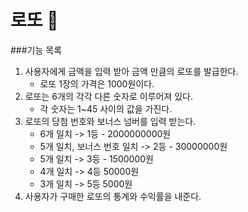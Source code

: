 # 로또 🤑

###기능 목록
1. 사용자에게 금액을 입력 받아 금액 만큼의 로또를 발급한다.
    * 로또 1장의 가격은 1000원이다.
2. 로또는 6개의 각각 다른 숫자로 이루어져 있다.
    * 각 숫자는 1~45 사이의 값을 가진다. 
3. 로또의 당첨 번호와 보너스 넘버를 입력 받는다.
    * 6개 일치 -> 1등 - 2000000000원
    * 5개 일치, 보너스 번호 일치 -> 2등 - 30000000원
    * 5개 일치 -> 3등 - 1500000원 
    * 4개 일치 -> 4등 50000원
    * 3개 일치 -> 5등 5000원
4. 사용자가 구매한 로또의 통계와 수익률을 내준다.